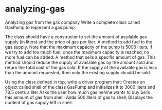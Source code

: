 # analyzing-gas
Analyzing gas from the gas company
Write a complete class called GasPump to represent a gas pump. 

The class should have a constructor to set the amount of available gas supply (in liters) and the price of gas per liter. 
A method to add fuel to the gas supply. Note that the maximum capacity of the pump is 5000 liters. If we try to add too much fuel, once the maximum capacity is reached, no more fuel can be added.
A method that sells a specific amount of gas. This method should reduce the supply of available gas by the amount sold and return the total cost of the gas sold. If the supply of the available gas is less than the amount requested, then only the existing supply should be sold. 

Using the class defined in top, write a driver program that: 
Creates an object called shell of the class GasPump and initializes it to 3000 liters and 78.5 cents a liter 
Asks the user how much gas he/she wants to buy 
Sells this amount of gas from shell; 
Adds 500 liters of gas to shell; 
Displays the content of gas supply left in shell.
